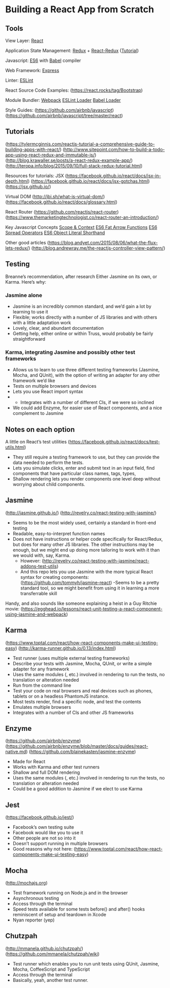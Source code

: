 # Building a React App from Scratch

## Tools

View Layer: [React](https://facebook.github.io/react/)

Application State Management: [Redux](http://redux.js.org/) + [React-Redux](https://github.com/reactjs/react-redux) ([Tutorial](https://egghead.io/lessons/javascript-redux-the-single-immutable-state-tree))

Javascript: [ES6](https://leanpub.com/understandinges6/read) with [Babel](http://babeljs.io/) compiler

Web Framework: [Express](http://expressjs.com/)

Linter: [ESLint](https://github.com/eslint/eslint)

React Source Code Examples:
(https://react.rocks/tag/Bootstrap)

Module Bundler: [Webpack](https://webpack.github.io/)
[ESLint Loader](https://github.com/MoOx/eslint-loader)
[Babel Loader](https://github.com/babel/babel-loader)

Style Guides:
(https://github.com/airbnb/javascript)
(https://github.com/airbnb/javascript/tree/master/react)


## Tutorials

(https://tylermcginnis.com/reactjs-tutorial-a-comprehensive-guide-to-building-apps-with-react/)
(http://www.sitepoint.com/how-to-build-a-todo-app-using-react-redux-and-immutable-js/)
(http://blog.krawaller.se/posts/a-react-redux-example-app/)
(http://teropa.info/blog/2015/09/10/full-stack-redux-tutorial.html)

Resources for tutorials:
JSX
(https://facebook.github.io/react/docs/jsx-in-depth.html)
(https://facebook.github.io/react/docs/jsx-gotchas.html) 
(https://jsx.github.io/)

Virtual DOM
(http://jbi.sh/what-is-virtual-dom/) 
(https://facebook.github.io/react/docs/glossary.html)

React Router
(https://github.com/reactjs/react-router)
(https://www.themarketingtechnologist.co/react-router-an-introduction/)

Key Javascript Concepts
[Scope & Context](http://ryanmorr.com/understanding-scope-and-context-in-javascript/)
[ES6 Fat Arrow Functions](https://strongloop.com/strongblog/an-introduction-to-javascript-es6-arrow-functions/)
[ES6 Spread Operators](http://www.datchley.name/es6-rest-spread-defaults-and-destructuring/)
[ES6 Object Literal Shorthand](http://www.benmvp.com/learning-es6-enhanced-object-literals/)

Other good articles
(https://blog.andyet.com/2015/08/06/what-the-flux-lets-redux/)
(http://blog.andrewray.me/the-reactjs-controller-view-pattern/)




## Testing

Breanne’s recommendation, after research
Either Jasmine on its own, or Karma. Here’s why: 

### Jasmine alone
- Jasmine is an incredibly common standard, and we’d gain a lot by learning to use it
- Flexible; works directly with a number of JS libraries and with others with a little adaptation work
- Lovely, clear, and abundant documentation
- Getting help, either online or within Truss, would probably be fairly straightforward

### Karma, integrating Jasmine and possibly other test frameworks
- Allows us to learn to use three different testing frameworks (Jasmine, Mocha, and QUnit), with the option of writing an adapter for any other framework we’d like
- Tests on multiple browsers and devices
- Lets you use React import syntax
- - Integrates with a number of different CIs, if we were so inclined
- We could add Enzyme, for easier use of React components, and a nice complement to Jasmine

## Notes on each option
A little on React’s test utilities
(https://facebook.github.io/react/docs/test-utils.html)
- They still require a testing framework to use, but they can provide the data needed to perform the tests.
- Lets you simulate clicks, enter and submit text in an input field, find components that have particular class names, tags,  types, 
- Shallow rendering lets you render components one level deep without worrying about child components. 

## Jasmine
(http://jasmine.github.io/)
(http://revelry.co/react-testing-with-jasmine/) 
- Seems to be the most widely used, certainly a standard in front-end testing
- Readable, easy-to-interpret function names
- Does not have instructions or helper code specifically for React/Redux, but does for many other JS libraries. The other instructions may be enough, but we might end up doing more tailoring to work with it than we would with, say, Karma. 
  - However: (http://revelry.co/react-testing-with-jasmine/react-addons-test-utils)
  - And this repo lets you use Jasmine with the more typical React syntax for creating components: (https://github.com/tommyh/jasmine-react) 
-Seems to be a pretty standard tool, so we might benefit from using it in learning a more transferrable skill

Handy, and also sounds like someone explaining a heist in a Guy Ritchie movie: (https://egghead.io/lessons/react-unit-testing-a-react-component-using-jasmine-and-webpack)

## Karma
(https://www.toptal.com/react/how-react-components-make-ui-testing-easy)
(http://karma-runner.github.io/0.13/index.html) 
- Test runner (uses multiple external testing frameworks)
- Describe your tests with Jasmine, Mocha, QUnit, or write a simple adapter for any framework
- Uses the same modules (<TodoList />, etc.) involved in rendering to run the tests, no translation or alteration needed
- Run from the command line
- Test your code on real browsers and real devices such as phones, tablets or on a headless PhantomJS instance.
- Most tests render, find a specific node, and test the contents
- Emulates multiple browsers
- Integrates with a number of CIs and other JS frameworks

## Enzyme
(https://github.com/airbnb/enzyme)
(https://github.com/airbnb/enzyme/blob/master/docs/guides/react-native.md)
(https://github.com/blainekasten/jasmine-enzyme)
- Made for React
- Works with Karma and other test runners
- Shallow and full DOM rendering
- Uses the same modules (<TodoList />, etc.) involved in rendering to run the tests, no translation or alteration needed
- Could be a good addition to Jasmine if we elect to use Karma

## Jest
(https://facebook.github.io/jest/) 
- Facebook’s own testing suite
- Facebook would like you to use it
- Other people are not so into it
- Doesn’t support running in multiple browsers
- Good reasons why not here: (https://www.toptal.com/react/how-react-components-make-ui-testing-easy)

## Mocha
(http://mochajs.org)
- Test framework running on Node.js and in the browser
- Asynchronous testing
- Access through the terminal
- Speed tests available for some tests
before() and after() hooks reminiscent of setup and teardown in Xcode
- Nyan reporter (yep)

## Chutzpah
(http://mmanela.github.io/chutzpah/)
(https://github.com/mmanela/chutzpah/wiki) 
- Test runner which enables you to run unit tests using QUnit, Jasmine, Mocha, CoffeeScript and TypeScript
- Access through the terminal
- Basically, yeah, another test runner. 
